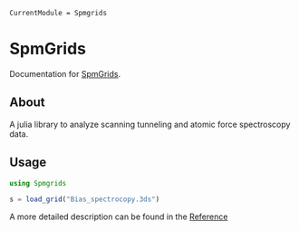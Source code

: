 ```@meta
CurrentModule = Spmgrids
```

# SpmGrids

Documentation for [SpmGrids](https://github.com/alexriss/Spmgrids.jl).

## About

A julia library to analyze scanning tunneling and atomic force spectroscopy data.

## Usage

```julia
using Spmgrids

s = load_grid("Bias_spectrocopy.3ds")

```

A more detailed description can be found in the [Reference](@ref)
